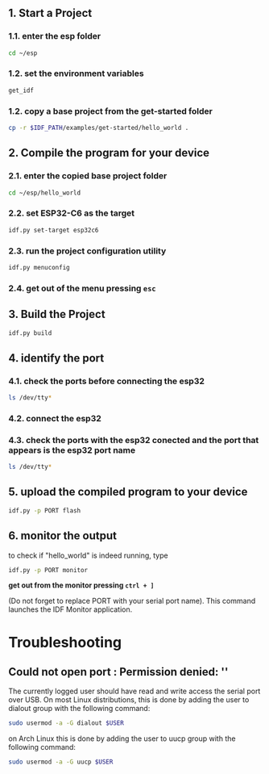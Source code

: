 ## 1. Start a Project

### 1.1. enter the esp folder

```bash
cd ~/esp
```

### 1.2. set the environment variables

```bash
get_idf
```


### 1.2. copy a base project from the get-started folder

```bash
cp -r $IDF_PATH/examples/get-started/hello_world .
```

## 2. Compile the program for your device

### 2.1. enter the copied base project folder

```bash
cd ~/esp/hello_world
```

### 2.2.  set ESP32-C6 as the target

```bash
idf.py set-target esp32c6
```

### 2.3. run the project configuration utility

```bash
idf.py menuconfig
```

### 2.4. get out of the menu pressing `esc`

## 3. Build the Project

```bash
idf.py build
```

## 4. identify the port

### 4.1. check the ports before connecting the esp32

```bash
ls /dev/tty*
```

### 4.2. connect the esp32

### 4.3. check the ports with the esp32 conected and the port that appears is the esp32 port name

```bash
ls /dev/tty*
```

## 5. upload the compiled program to your device

```bash
idf.py -p PORT flash
```

## 6. monitor the output

to check if "hello_world" is indeed running, type 

```bash
idf.py -p PORT monitor 
```

**get out from the monitor pressing `ctrl + ]`**

(Do not forget to replace PORT with your serial port name). This command launches the IDF Monitor application.

# Troubleshooting

##  Could not open port <PORT>: Permission denied: '<PORT>'
The currently logged user should have read and write access the serial port over USB. On most Linux distributions, this is done by adding the user to dialout group with the following command:
```bash
sudo usermod -a -G dialout $USER
```

on Arch Linux this is done by adding the user to uucp group with the following command:

```bash
sudo usermod -a -G uucp $USER
```

